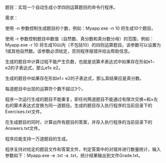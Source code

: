 题目：实现一个自动生成小学四则运算题目的命令行程序。

需求：

使用 -n 参数控制生成题目的个数，例如：Myapp.exe -n 10 将生成10个题目。

使用 -r 参数控制题目中数值（自然数、真分数和真分数分母）的范围，例如：Myapp.exe -r 10 将生成10以内（不包括10）的四则运算题目。该参数可以设置为1或其他自然数。该参数必须给定，否则程序报错并给出帮助信息。

生成的题目中计算过程不能产生负数，也就是说算术表达式中如果存在形如e1− e2的子表达式，那么e1≥ e2。

生成的题目中如果存在形如e1÷ e2的子表达式，那么其结果应是真分数。

每道题目中出现的运算符个数不超过3个。

程序一次运行生成的题目不能重复，即任何两道题目不能通过有限次交换+和×左右的算术表达式变换为同一道题目。生成的题目存入执行程序的当前目录下的Exercises.txt文件。

在生成题目的同时，计算出所有题目的答案，并存入执行程序的当前目录下的Answers.txt文件。

程序应能支持一万道题目的生成。

程序支持对给定的题目文件和答案文件，判定答案中的对错并进行数量统计，输入参数如下：Myapp.exe -e .txt -a .txt，统计结果输出到文件Grade.txt。
